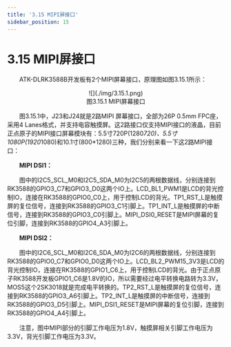 ```yaml
---
title: '3.15 MIPI屏接口'
sidebar_position: 15
---
```


# 3.15 MIPI屏接口

&emsp;&emsp;ATK-DLRK3588B开发板有2个MIPI屏幕接口，原理图如图3.15.1所示：

<center>
![](./img/3.15.1.png)<br />
图3.15.1 MIPI屏幕接口
</center>

&emsp;&emsp;图3.15.1中，J23和J24就是2路MIPI 屏幕接口，全部为26P 0.5mm FPC座，采用4 Lanes格式，并支持电容触摸屏。这2路接口仅支持MIPI接口的液晶，目前正点原子的MIPI接口屏幕模块有：5.5寸720P(1280*720)、5.5寸1080P(1920*1080)和10.1寸(800*1280)三种，我们分别来看一下这2路MIPI接口：

&emsp;&emsp;**MIPI DSI1：**

&emsp;&emsp;图中的I2C5_SCL_M0和I2C5_SDA_M0为I2C5的两根数据线，分别连接到RK3588的GPIO3_C7和GPIO3_D0这两个IO上。LCD_BL1_PWM1是LCD的背光控制IO，连接在RK3588的GPIO0_C0上，用于控制LCD的背光。TP1_RST_L是触摸屏的复位信号，连接到RK3588的GPIO3_C1引脚上。TP1_INT_L是触摸屏的中断信号，连接到RK3588的GPIO3_C0引脚上。MIPI_DSI0_RESET是MIPI屏幕的复位引脚，连接到RK3588的GPIO4_A3引脚上。

&emsp;&emsp;**MIPI DSI2：**

&emsp;&emsp;图中的I2C6_SCL_M0和I2C6_SDA_M0为I2C6的两根数据线，分别连接到RK3588的GPIO0_C7和GPIO0_D0这两个IO上。LCD_BL2_PWM15_3V3是LCD的背光控制IO，连接在RK3588的GPIO1_C6上，用于控制LCD的背光。由于正点原子RK3588开发板GPIO1_C6是1.8V的IO，所以需要经过电平转换电路转为3.3V，MOS5这个2SK3018就是完成电平转换的。TP2_RST_L是触摸屏的复位信号，连接到RK3588的GPIO3_A6引脚上。TP2_INT_L是触摸屏的中断信号，连接到RK3588的GPIO3_D5引脚上。MIPI_DSI1_RESET是MIPI屏幕的复位引脚，连接到RK3588的GPIO4_A4引脚上。

&emsp;&emsp;注意，图中MIPI部分的引脚工作电压为1.8V，触摸屏相关引脚工作电压为3.3V，背光引脚工作电压为3.3V。


